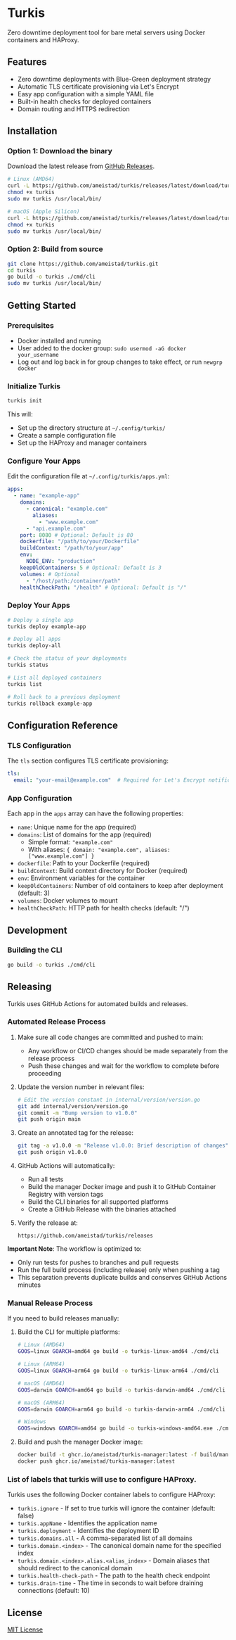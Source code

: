 # Turkis

Zero downtime deployment tool for bare metal servers using Docker containers and HAProxy.

## Features

- Zero downtime deployments with Blue-Green deployment strategy
- Automatic TLS certificate provisioning via Let's Encrypt
- Easy app configuration with a simple YAML file
- Built-in health checks for deployed containers
- Domain routing and HTTPS redirection

## Installation

### Option 1: Download the binary

Download the latest release from [GitHub Releases](https://github.com/ameistad/turkis/releases).

```bash
# Linux (AMD64)
curl -L https://github.com/ameistad/turkis/releases/latest/download/turkis-linux-amd64 -o turkis
chmod +x turkis
sudo mv turkis /usr/local/bin/

# macOS (Apple Silicon)
curl -L https://github.com/ameistad/turkis/releases/latest/download/turkis-darwin-arm64 -o turkis
chmod +x turkis
sudo mv turkis /usr/local/bin/
```

### Option 2: Build from source

```bash
git clone https://github.com/ameistad/turkis.git
cd turkis
go build -o turkis ./cmd/cli
sudo mv turkis /usr/local/bin/
```

## Getting Started

### Prerequisites

- Docker installed and running
- User added to the docker group: `sudo usermod -aG docker your_username`
- Log out and log back in for group changes to take effect, or run `newgrp docker`

### Initialize Turkis

```bash
turkis init
```

This will:
- Set up the directory structure at `~/.config/turkis/`
- Create a sample configuration file
- Set up the HAProxy and manager containers

### Configure Your Apps

Edit the configuration file at `~/.config/turkis/apps.yml`:

```yaml
apps:
  - name: "example-app"
    domains:
      - canonical: "example.com"
        aliases:
          - "www.example.com"
      - "api.example.com"
    port: 8080 # Optional: Default is 80
    dockerfile: "/path/to/your/Dockerfile"
    buildContext: "/path/to/your/app"
    env:
      NODE_ENV: "production"
    keepOldContainers: 5 # Optional: Default is 3
    volumes: # Optional
      - "/host/path:/container/path"
    healthCheckPath: "/health" # Optional: Default is "/"
```

### Deploy Your Apps

```bash
# Deploy a single app
turkis deploy example-app

# Deploy all apps
turkis deploy-all

# Check the status of your deployments
turkis status

# List all deployed containers
turkis list

# Roll back to a previous deployment
turkis rollback example-app
```

## Configuration Reference

### TLS Configuration

The `tls` section configures TLS certificate provisioning:

```yaml
tls:
  email: "your-email@example.com"  # Required for Let's Encrypt notifications
```

### App Configuration

Each app in the `apps` array can have the following properties:

- `name`: Unique name for the app (required)
- `domains`: List of domains for the app (required)
  - Simple format: `"example.com"`
  - With aliases: `{ domain: "example.com", aliases: ["www.example.com"] }`
- `dockerfile`: Path to your Dockerfile (required)
- `buildContext`: Build context directory for Docker (required)
- `env`: Environment variables for the container
- `keepOldContainers`: Number of old containers to keep after deployment (default: 3)
- `volumes`: Docker volumes to mount
- `healthCheckPath`: HTTP path for health checks (default: "/")

## Development

### Building the CLI

```bash
go build -o turkis ./cmd/cli
```

## Releasing

Turkis uses GitHub Actions for automated builds and releases.

### Automated Release Process

1. Make sure all code changes are committed and pushed to main:
   - Any workflow or CI/CD changes should be made separately from the release process
   - Push these changes and wait for the workflow to complete before proceeding

2. Update the version number in relevant files:
   ```bash
   # Edit the version constant in internal/version/version.go
   git add internal/version/version.go
   git commit -m "Bump version to v1.0.0"
   git push origin main
   ```

3. Create an annotated tag for the release:
   ```bash
   git tag -a v1.0.0 -m "Release v1.0.0: Brief description of changes"
   git push origin v1.0.0
   ```

4. GitHub Actions will automatically:
   - Run all tests
   - Build the manager Docker image and push it to GitHub Container Registry with version tags
   - Build the CLI binaries for all supported platforms
   - Create a GitHub Release with the binaries attached

5. Verify the release at:
   ```
   https://github.com/ameistad/turkis/releases
   ```

**Important Note**: The workflow is optimized to:
- Only run tests for pushes to branches and pull requests
- Run the full build process (including release) only when pushing a tag
- This separation prevents duplicate builds and conserves GitHub Actions minutes

### Manual Release Process

If you need to build releases manually:

1. Build the CLI for multiple platforms:
   ```bash
   # Linux (AMD64)
   GOOS=linux GOARCH=amd64 go build -o turkis-linux-amd64 ./cmd/cli
   
   # Linux (ARM64)
   GOOS=linux GOARCH=arm64 go build -o turkis-linux-arm64 ./cmd/cli
   
   # macOS (AMD64)
   GOOS=darwin GOARCH=amd64 go build -o turkis-darwin-amd64 ./cmd/cli
   
   # macOS (ARM64)
   GOOS=darwin GOARCH=arm64 go build -o turkis-darwin-arm64 ./cmd/cli
   
   # Windows
   GOOS=windows GOARCH=amd64 go build -o turkis-windows-amd64.exe ./cmd/cli
   ```

2. Build and push the manager Docker image:
   ```bash
   docker build -t ghcr.io/ameistad/turkis-manager:latest -f build/manager/Dockerfile .
   docker push ghcr.io/ameistad/turkis-manager:latest
   ```


### List of labels that turkis will use to configure HAProxy.

Turkis uses the following Docker container labels to configure HAProxy:
- `turkis.ignore` - If set to true turkis will ignore the container (default: false) 
- `turkis.appName` - Identifies the application name
- `turkis.deployment` - Identifies the deployment ID
- `turkis.domains.all` - A comma-separated list of all domains
- `turkis.domain.<index>` - The canonical domain name for the specified index
- `turkis.domain.<index>.alias.<alias_index>` - Domain aliases that should redirect to the canonical domain
- `turkis.health-check-path` - The path to the health check endpoint
- `turkis.drain-time` - The time in seconds to wait before draining connections (default: 10) 


## License

[MIT License](LICENSE)
